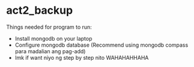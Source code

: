 # act2_backup

Things needed for program to run:
  - Install mongodb on your laptop
  - Configure mongodb database (Recommend using mongodb compass para madalian ang pag-add)
  - lmk if want niyo ng step by step nito WAHAHAHHAHA
